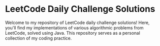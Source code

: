 # LeetCode Daily Challenge Solutions

Welcome to my repository of LeetCode daily challenge solutions! Here, you'll find my implementations of various algorithmic problems from LeetCode, solved using Java. 
This repository serves as a personal collection of my coding practice.


